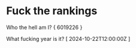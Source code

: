 # Fuck the rankings

Who the hell am I?
{ 6019226 }

What fucking year is it?
[ 2024-10-22T12:00:00Z ]
